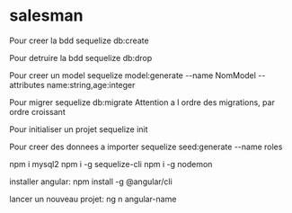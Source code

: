 # salesman

Pour creer la bdd
sequelize db:create
 
Pour detruire la bdd
sequelize db:drop
 
Pour creer un model
sequelize model:generate --name NomModel --attributes name:string,age:integer
 
Pour migrer
sequelize db:migrate
Attention a l ordre des migrations, par ordre croissant
 
Pour initialiser un projet
sequelize init

Pour creer des donnees a importer
sequelize seed:generate --name roles

npm i mysql2
npm i -g sequelize-cli
npm i -g nodemon

installer angular:
npm install -g @angular/cli

lancer un nouveau projet:
ng n angular-name

